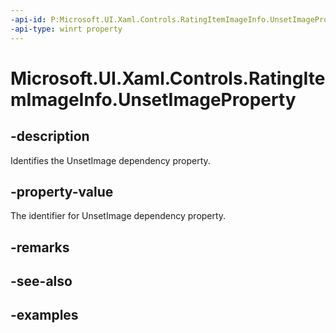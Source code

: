 ```yaml
---
-api-id: P:Microsoft.UI.Xaml.Controls.RatingItemImageInfo.UnsetImageProperty
-api-type: winrt property
---
```


<!-- Property syntax.
public DependencyProperty UnsetImageProperty { get; }
-->

# Microsoft.UI.Xaml.Controls.RatingItemImageInfo.UnsetImageProperty

## -description

Identifies the UnsetImage dependency property.

## -property-value

The identifier for UnsetImage dependency property.

## -remarks

## -see-also

## -examples

